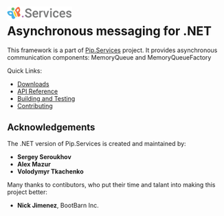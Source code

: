 # <img src="https://github.com/pip-services/pip-services/raw/master/design/Logo.png" alt="Pip.Services Logo" style="max-width:30%"> <br/> Asynchronous messaging for .NET

This framework is a part of [Pip.Services](https://github.com/pip-services/pip-services) project.
It provides asynchronous communication components: MemoryQueue and MemoryQueueFactory

Quick Links:

* [Downloads](https://github.com/pip-services3-dotnet/pip-services3-messaging-dotnet/blob/master/doc/Downloads.md)
* [API Reference](https://pip-services3-dotnet.github.io/pip-services3-messaging-dotnet/)
* [Building and Testing](https://github.com/pip-services3-dotnet/pip-services3-messaging-dotnet/blob/master/doc/Development.md)
* [Contributing](https://github.com/pip-services3-dotnet/pip-services3-messaging-dotnet/blob/master/doc/Development.md/#contrib)

## Acknowledgements

The .NET version of Pip.Services is created and maintained by:
- **Sergey Seroukhov**
- **Alex Mazur**
- **Volodymyr Tkachenko**

Many thanks to contibutors, who put their time and talant into making this project better:
- **Nick Jimenez**, BootBarn Inc.
